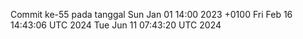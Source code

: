 Commit ke-55 pada tanggal Sun Jan 01 14:00 2023 +0100
Fri Feb 16 14:43:06 UTC 2024
Tue Jun 11 07:43:20 UTC 2024

